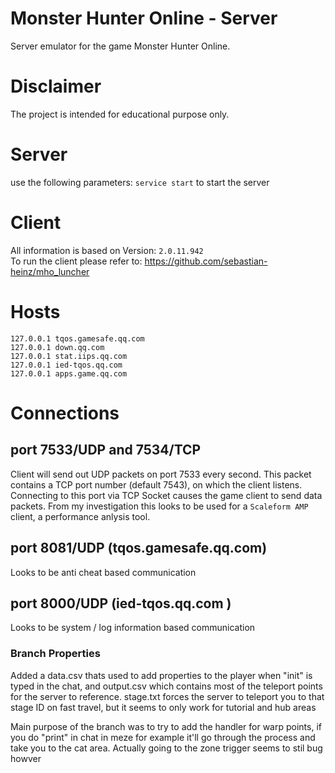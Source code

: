 ﻿Monster Hunter Online - Server
===
Server emulator for the game Monster Hunter Online.

# Disclaimer
The project is intended for educational purpose only.

# Server
use the following parameters: `service start` to start the server

# Client
All information is based on Version: `2.0.11.942`  
To run the client please refer to:
https://github.com/sebastian-heinz/mho_luncher

# Hosts
```
127.0.0.1 tqos.gamesafe.qq.com
127.0.0.1 down.qq.com
127.0.0.1 stat.iips.qq.com
127.0.0.1 ied-tqos.qq.com
127.0.0.1 apps.game.qq.com
```

# Connections
## port 7533/UDP and 7534/TCP
Client will send out UDP packets on port 7533 every second.
This packet contains a TCP port number (default 7543), on which the client listens.
Connecting to this port via TCP Socket causes the game client to send data packets.
From my investigation this looks to be used for a `Scaleform AMP` client, a performance anlysis tool.

## port 8081/UDP (tqos.gamesafe.qq.com)
Looks to be anti cheat based communication

## port 8000/UDP (ied-tqos.qq.com )
Looks to be system / log information based communication
  
  
### Branch Properties  
Added a data.csv thats used to add properties to the player when "init" is typed in the chat, and output.csv which contains most of the teleport points for the server to reference. stage.txt forces the server to teleport you to that stage ID on fast travel, but it seems to only work for tutorial and hub areas  

Main purpose of the branch was to try to add the handler for warp points, if you do "print" in chat in meze for example it'll go through the process and take you to the cat area. Actually going to the zone trigger seems to stil bug howver
